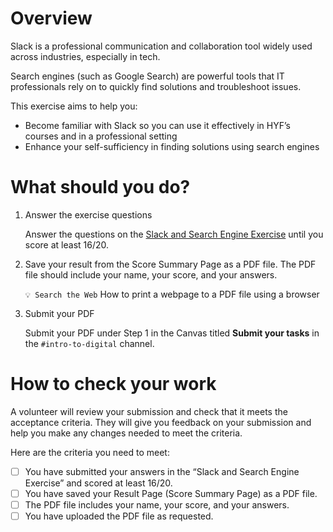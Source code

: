 # Overview
Slack is a professional communication and collaboration tool widely used across industries, especially in tech.

Search engines (such as Google Search) are powerful tools that IT professionals rely on to quickly find solutions and troubleshoot issues.

This exercise aims to help you:

- Become familiar with Slack so you can use it effectively in HYF’s courses and in a professional setting
- Enhance your self-sufficiency in finding solutions using search engines
  
# What should you do? 
1. Answer the exercise questions
   
   Answer the questions on the [Slack and Search Engine Exercise](https://forms.gle/hLv9VJ52iDFRSQMK8) until you score at least 16/20.

2. Save your result from the Score Summary Page as a PDF file. The PDF file should include your name, your score, and your answers. 
   
    `💡 Search the Web` How to print a webpage to a PDF file using a browser
3. Submit your PDF 
   
    Submit your PDF under Step 1 in the Canvas titled **Submit your tasks** in the `#intro-to-digital` channel.

# How to check your work 

A volunteer will review your submission and check that it meets the acceptance criteria. They will give you feedback on your submission and help you make any changes needed to meet the criteria.

Here are the criteria you need to meet:

- [ ] You have submitted your answers in the “Slack and Search Engine Exercise” and scored at least 16/20.
- [ ] You have saved your Result Page (Score Summary Page) as a PDF file. 
- [ ] The PDF file includes your name, your score, and your answers.
- [ ] You have uploaded the PDF file as requested.